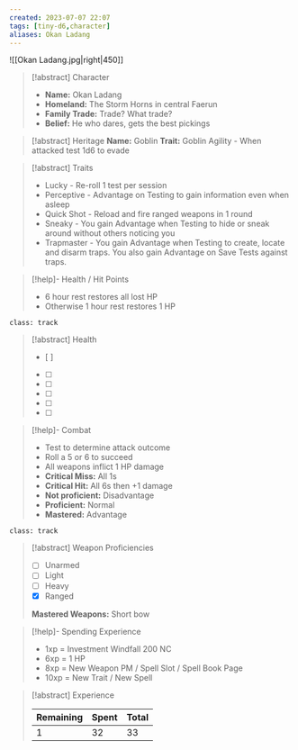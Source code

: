 ```yaml
---
created: 2023-07-07 22:07
tags: [tiny-d6,character]
aliases: Okan Ladang
---
```

![[Okan Ladang.jpg|right|450]]

> [!abstract] Character
> - **Name:** Okan Ladang
> - **Homeland:** The Storm Horns in central Faerun
> - **Family Trade:** Trade? What trade?
> - **Belief:** He who dares, gets the best pickings

> [!abstract] Heritage
> **Name:**  Goblin
> **Trait:** Goblin Agility - When attacked test 1d6 to evade

> [!abstract] Traits
> - Lucky - Re-roll 1 test per session
> - Perceptive - Advantage on Testing to gain information even when asleep
> - Quick Shot - Reload and fire ranged weapons in 1 round
> - Sneaky - You gain Advantage when Testing to hide or sneak around without others noticing you
> - Trapmaster - You gain Advantage when Testing to create, locate and disarm traps. You also gain Advantage on Save Tests against traps.

> [!help]- Health / Hit Points
> - 6 hour rest restores all lost HP
> - Otherwise 1 hour rest restores 1 HP

`class: track`
> [!abstract] Health
> - [ ] 
> - [ ] 
> - [ ] 
> - [ ] 
> - [ ] 
> - [ ] 

> [!help]- Combat
> - Test to determine attack outcome
> - Roll a 5 or 6 to succeed
> - All weapons inflict 1 HP damage
> - **Critical Miss:** All 1s
> - **Critical Hit:** All 6s then +1 damage
> - **Not proficient:** Disadvantage
> - **Proficient:** Normal
> - **Mastered:** Advantage

`class: track`
> [!abstract] Weapon Proficiencies
> - [ ] Unarmed
> - [ ] Light
> - [ ] Heavy
> - [x] Ranged
>
> **Mastered Weapons:** Short bow

> [!help]- Spending Experience
> - 1xp = Investment Windfall 200 NC  
> - 6xp = 1 HP
> - 8xp = New Weapon PM / Spell Slot / Spell Book Page  
> - 10xp = New Trait / New Spell  

> [!abstract] Experience
> 
> | Remaining | Spent | Total |
> | -- | -- | -- |
> |1 | 32 | 33 |